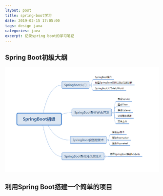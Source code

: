 ```yaml
---
layout: post
title: spring-boot学习
date: 2019-02-15 17:05:00
tags: design java
categories: java
excerpt: 记录spring boot的学习笔记
---
```


## Spring Boot初级大纲



![SpringBoot初级大纲](\img\SpringBoot初级大纲.png)



## 利用Spring Boot搭建一个简单的项目